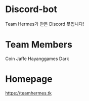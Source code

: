 # Discord-bot
  Team Hermes가 만든 Discord 봇입니다!
  
# Team Members
Coin
Jaffe
Hayanggames
Dark

# Homepage
<https://teamhermes.tk>
